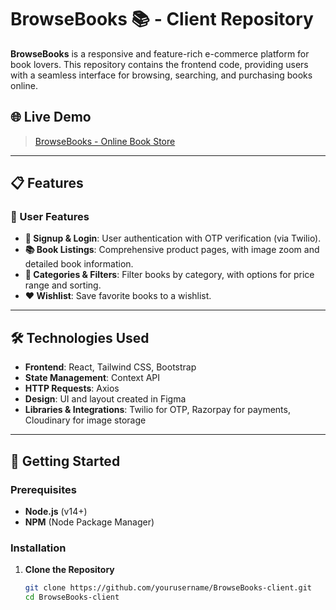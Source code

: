 # BrowseBooks 📚 - Client Repository

**BrowseBooks** is a responsive and feature-rich e-commerce platform for book lovers. This repository contains the frontend code, providing users with a seamless interface for browsing, searching, and purchasing books online.

## 🌐 Live Demo
> [BrowseBooks - Online Book Store](https://browsbooks.netlify.app/)


---

## 📋 Features

### 📖 User Features
- **🔑 Signup & Login**: User authentication with OTP verification (via Twilio).
- **📚 Book Listings**: Comprehensive product pages, with image zoom and detailed book information.
- **📂 Categories & Filters**: Filter books by category, with options for price range and sorting.
- **❤️ Wishlist**: Save favorite books to a wishlist.


---

## 🛠️ Technologies Used

- **Frontend**: React, Tailwind CSS, Bootstrap
- **State Management**: Context API
- **HTTP Requests**: Axios
- **Design**: UI and layout created in Figma
- **Libraries & Integrations**: Twilio for OTP, Razorpay for payments, Cloudinary for image storage

---

## 🚀 Getting Started

### Prerequisites
- **Node.js** (v14+)
- **NPM** (Node Package Manager)

### Installation
1. **Clone the Repository**
   ```bash
   git clone https://github.com/yourusername/BrowseBooks-client.git
   cd BrowseBooks-client
